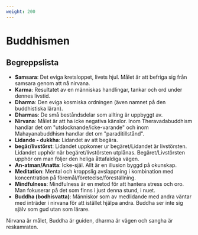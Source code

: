 ```yaml
---
weight: 200
---
```


# Buddhismen

## Begreppslista

* **Samsara**: Det eviga kretsloppet, livets hjul. Målet är att befriga sig från samsara genom att nå nirvana.
* **Karma**: Resultatet av en människas handlingar, tankar och ord under dennes livstid.
* **Dharma**: Den eviga kosmiska ordningen (även namnet på den buddhistiska läran).
* **Dharmas**: De små beståndsdelar som allting är uppbyggt av.
* **Nirvana**: Målet är att ha icke negativa känslor. Inom Theravadabuddhism handlar det om "utslocknande/icke-varande" och inom Mahayanabuddhism handlar det om "paraditillstånd".
* **Lidande - dukkha**: Lidandet av att begära.
* **begär/livstörst**: Lidandet uppkomer ur begäret/Lidandet är livstörsten. Lidandet upphör när begäret/livstörsten utplånas. Begäret/Livstörsten upphör om man följer den heliga åttafaldiga vägen.
* **An-atman/Anatta**: Icke-själ. Allt är en illusion byggd på okunskap.
* **Meditation**: Mental och kroppslig avslappning i kombination med koncentration på föremål/företeelse/föreställning.
* **Mindfulness**: Mindfulness är en metod för att hantera stress och oro. Man fokuserar på det som finns i just denna stund, i nuet.
* **Buddha (bodhisvatta)**: Människor som av medlidande med andra väntar med inträder i nirvana för att istället hjälpa andra. Buddha ser inte sig själv som gud utan som lärare.

Nirvana är målet, Buddha är guiden, dharma är vägen och sangha är reskamraten.

